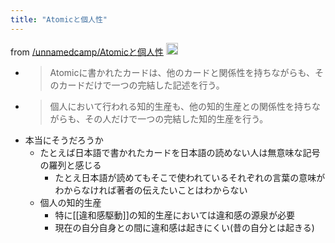 ```yaml
---
title: "Atomicと個人性"
---
```


from [/unnamedcamp/Atomicと個人性](https://scrapbox.io/unnamedcamp/Atomicと個人性)
<img src='https://scrapbox.io/api/pages/unnamedcamp/nishio/icon' alt='/unnamedcamp/nishio.icon' height="19.5"/>
- > Atomicに書かれたカードは、他のカードと関係性を持ちながらも、そのカードだけで一つの完結した記述を行う。
- >  個人において行われる知的生産も、他の知的生産との関係性を持ちながらも、その人だけで一つの完結した知的生産を行う。
- 本当にそうだろうか
    - たとえば日本語で書かれたカードを日本語の読めない人は無意味な記号の羅列と感じる
        - たとえ日本語が読めてもそこで使われているそれぞれの言葉の意味がわからなければ著者の伝えたいことはわからない
    - 個人の知的生産
        - 特に[[違和感駆動]]の知的生産においては違和感の源泉が必要
        - 現在の自分自身との間に違和感は起きにくい(昔の自分とは起きる)